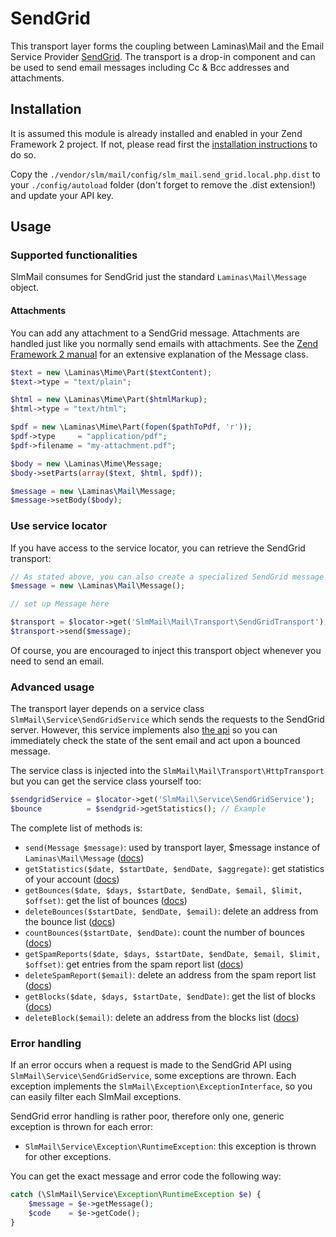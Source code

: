 SendGrid
=======

This transport layer forms the coupling between Laminas\Mail and the Email Service Provider [SendGrid](http://sendgrid.com).
The transport is a drop-in component and can be used to send email messages including Cc & Bcc addresses and attachments.

Installation
------------

It is assumed this module is already installed and enabled in your Zend Framework 2 project. If not, please read first the [installation instructions](../README.md) to do so.

Copy the `./vendor/slm/mail/config/slm_mail.send_grid.local.php.dist` to your `./config/autoload` folder (don't
forget to remove the .dist extension!) and update your API key.

Usage
-----

### Supported functionalities

SlmMail consumes for SendGrid just the standard `Laminas\Mail\Message` object.

#### Attachments

You can add any attachment to a SendGrid message. Attachments are handled just like you normally send emails with attachments. See the [Zend Framework 2 manual](http://framework.zend.com/manual/2.0/en/modules/zend.mail.message.html) for an extensive explanation of the Message class.

```php
$text = new \Laminas\Mime\Part($textContent);
$text->type = "text/plain";

$html = new \Laminas\Mime\Part($htmlMarkup);
$html->type = "text/html";

$pdf = new \Laminas\Mime\Part(fopen($pathToPdf, 'r'));
$pdf->type     = "application/pdf";
$pdf->filename = "my-attachment.pdf";

$body = new \Laminas\Mime\Message;
$body->setParts(array($text, $html, $pdf));

$message = new \Laminas\Mail\Message;
$message->setBody($body);
```

### Use service locator

If you have access to the service locator, you can retrieve the SendGrid transport:

```php
// As stated above, you can also create a specialized SendGrid message for more features
$message = new \Laminas\Mail\Message();

// set up Message here

$transport = $locator->get('SlmMail\Mail\Transport\SendGridTransport');
$transport->send($message);
```

Of course, you are encouraged to inject this transport object whenever you need to send an email.

### Advanced usage

The transport layer depends on a service class `SlmMail\Service\SendGridService` which sends the requests to the SendGrid
server. However, this service implements also [the api](http://sendgrid.com/docs/API_Reference/Web_API/index.html) so you can
immediately check the state of the sent email and act upon a bounced message.

The service class is injected into the `SlmMail\Mail\Transport\HttpTransport` but you can get the service class yourself too:

```php
$sendgridService = $locator->get('SlmMail\Service\SendGridService');
$bounce          = $sendgrid->getStatistics(); // Example
```

The complete list of methods is:

* `send(Message $message)`: used by transport layer, $message instance of `Laminas\Mail\Message` ([docs](http://sendgrid.com/docs/API_Reference/Web_API/mail.html))
* `getStatistics($date, $startDate, $endDate, $aggregate)`: get statistics of your account ([docs](http://sendgrid.com/docs/API_Reference/Web_API/statistics.html))
* `getBounces($date, $days, $startDate, $endDate, $email, $limit, $offset)`: get the list of bounces ([docs](http://sendgrid.com/docs/API_Reference/Web_API/bounces.html))
* `deleteBounces($startDate, $endDate, $email)`: delete an address from the bounce list ([docs](http://sendgrid.com/docs/API_Reference/Web_API/bounces.html))
* `countBounces($startDate, $endDate)`: count the number of bounces ([docs](http://sendgrid.com/docs/API_Reference/Web_API/bounces.html))
* `getSpamReports($date, $days, $startDate, $endDate, $email, $limit, $offset)`: get entries from the spam report list ([docs](http://sendgrid.com/docs/API_Reference/Web_API/spam_reports.html))
* `deleteSpamReport($email)`: delete an address from the spam report list ([docs](http://sendgrid.com/docs/API_Reference/Web_API/spam_reports.html))
* `getBlocks($date, $days, $startDate, $endDate)`: get the list of blocks ([docs](http://sendgrid.com/docs/API_Reference/Web_API/blocks.html))
* `deleteBlock($email)`: delete an address from the blocks list ([docs](http://sendgrid.com/docs/API_Reference/Web_API/blocks.html))

### Error handling

If an error occurs when a request is made to the SendGrid API using `SlmMail\Service\SendGridService`, some exceptions
are thrown. Each exception implements the `SlmMail\Exception\ExceptionInterface`, so you can easily filter each SlmMail
exceptions.

SendGrid error handling is rather poor, therefore only one, generic exception is thrown for each error:

* `SlmMail\Service\Exception\RuntimeException`: this exception is thrown for other exceptions.

You can get the exact message and error code the following way:

```php
catch (\SlmMail\Service\Exception\RuntimeException $e) {
    $message = $e->getMessage();
    $code    = $e->getCode();
}
```

